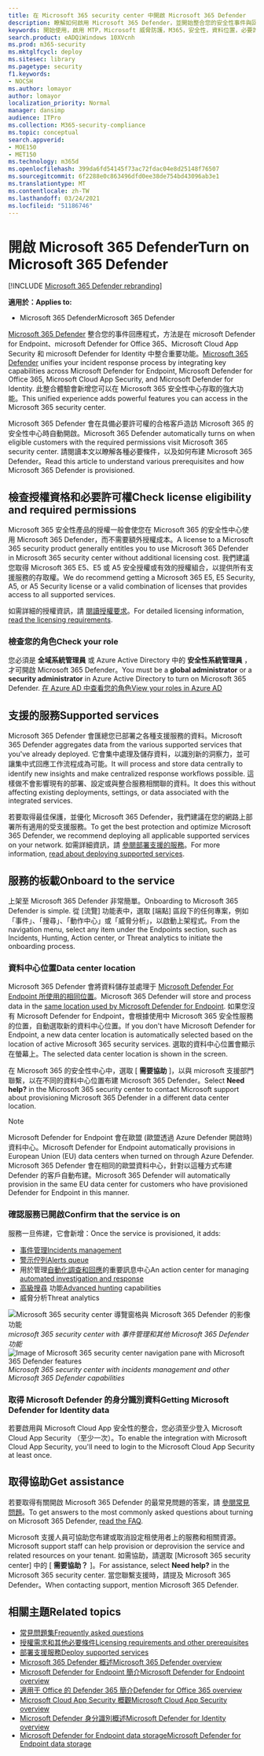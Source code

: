 ```yaml
---
title: 在 Microsoft 365 security center 中開啟 Microsoft 365 Defender
description: 瞭解如何啟用 Microsoft 365 Defender，並開始整合您的安全性事件與回應。
keywords: 開始使用，啟用 MTP，Microsoft 威脅防護，M365，安全性，資料位置，必要許可權，授權資格，設定頁面
search.product: eADQiWindows 10XVcnh
ms.prod: m365-security
ms.mktglfcycl: deploy
ms.sitesec: library
ms.pagetype: security
f1.keywords:
- NOCSH
ms.author: lomayor
author: lomayor
localization_priority: Normal
manager: dansimp
audience: ITPro
ms.collection: M365-security-compliance
ms.topic: conceptual
search.appverid:
- MOE150
- MET150
ms.technology: m365d
ms.openlocfilehash: 399da6fd54145f73ac72fdac04e8d25148f76507
ms.sourcegitcommit: 6f2288e0c863496dfd0ee38de754bd43096ab3e1
ms.translationtype: MT
ms.contentlocale: zh-TW
ms.lasthandoff: 03/24/2021
ms.locfileid: "51186746"
---
```

# <a name="turn-on-microsoft-365-defender"></a><span data-ttu-id="ec149-104">開啟 Microsoft 365 Defender</span><span class="sxs-lookup"><span data-stu-id="ec149-104">Turn on Microsoft 365 Defender</span></span>

[!INCLUDE [Microsoft 365 Defender rebranding](../includes/microsoft-defender.md)]


<span data-ttu-id="ec149-105">**適用於：**</span><span class="sxs-lookup"><span data-stu-id="ec149-105">**Applies to:**</span></span>
- <span data-ttu-id="ec149-106">Microsoft 365 Defender</span><span class="sxs-lookup"><span data-stu-id="ec149-106">Microsoft 365 Defender</span></span>

<span data-ttu-id="ec149-107">[Microsoft 365 Defender](microsoft-365-defender.md) 整合您的事件回應程式，方法是在 microsoft Defender for Endpoint、microsoft Defender for Office 365、Microsoft Cloud App Security 和 microsoft Defender for Identity 中整合重要功能。</span><span class="sxs-lookup"><span data-stu-id="ec149-107">[Microsoft 365 Defender](microsoft-365-defender.md) unifies your incident response process by integrating key capabilities across Microsoft Defender for Endpoint, Microsoft Defender for Office 365, Microsoft Cloud App Security, and Microsoft Defender for Identity.</span></span> <span data-ttu-id="ec149-108">此整合體驗會新增您可以在 Microsoft 365 安全性中心存取的強大功能。</span><span class="sxs-lookup"><span data-stu-id="ec149-108">This unified experience adds powerful features you can access in the Microsoft 365 security center.</span></span>

<span data-ttu-id="ec149-109">Microsoft 365 Defender 會在具備必要許可權的合格客戶造訪 Microsoft 365 的安全性中心時自動開啟。</span><span class="sxs-lookup"><span data-stu-id="ec149-109">Microsoft 365 Defender automatically turns on when eligible customers with the required permissions visit Microsoft 365 security center.</span></span> <span data-ttu-id="ec149-110">請閱讀本文以瞭解各種必要條件，以及如何布建 Microsoft 365 Defender。</span><span class="sxs-lookup"><span data-stu-id="ec149-110">Read this article to understand various prerequisites and how Microsoft 365 Defender is provisioned.</span></span>

## <a name="check-license-eligibility-and-required-permissions"></a><span data-ttu-id="ec149-111">檢查授權資格和必要許可權</span><span class="sxs-lookup"><span data-stu-id="ec149-111">Check license eligibility and required permissions</span></span>

<span data-ttu-id="ec149-112">Microsoft 365 安全性產品的授權一般會使您在 Microsoft 365 的安全性中心使用 Microsoft 365 Defender，而不需要額外授權成本。</span><span class="sxs-lookup"><span data-stu-id="ec149-112">A license to a Microsoft 365 security product generally entitles you to use Microsoft 365 Defender in Microsoft 365 security center without additional licensing cost.</span></span> <span data-ttu-id="ec149-113">我們建議您取得 Microsoft 365 E5、E5 或 A5 安全授權或有效的授權組合，以提供所有支援服務的存取權。</span><span class="sxs-lookup"><span data-stu-id="ec149-113">We do recommend getting a Microsoft 365 E5, E5 Security, A5, or A5 Security license or a valid combination of licenses that provides access to all supported services.</span></span>

<span data-ttu-id="ec149-114">如需詳細的授權資訊，請 [閱讀授權要求](prerequisites.md#licensing-requirements)。</span><span class="sxs-lookup"><span data-stu-id="ec149-114">For detailed licensing information, [read the licensing requirements](prerequisites.md#licensing-requirements).</span></span>

### <a name="check-your-role"></a><span data-ttu-id="ec149-115">檢查您的角色</span><span class="sxs-lookup"><span data-stu-id="ec149-115">Check your role</span></span>

<span data-ttu-id="ec149-116">您必須是 **全域系統管理員** 或 Azure Active Directory 中的 **安全性系統管理員** ，才可開啟 Microsoft 365 Defender。</span><span class="sxs-lookup"><span data-stu-id="ec149-116">You must be a **global administrator** or a **security administrator** in Azure Active Directory to turn on Microsoft 365 Defender.</span></span> [<span data-ttu-id="ec149-117">在 Azure AD 中查看您的角色</span><span class="sxs-lookup"><span data-stu-id="ec149-117">View your roles in Azure AD</span></span>](/azure/active-directory/users-groups-roles/directory-manage-roles-portal)

## <a name="supported-services"></a><span data-ttu-id="ec149-118">支援的服務</span><span class="sxs-lookup"><span data-stu-id="ec149-118">Supported services</span></span>

<span data-ttu-id="ec149-119">Microsoft 365 Defender 會匯總您已部署之各種支援服務的資料。</span><span class="sxs-lookup"><span data-stu-id="ec149-119">Microsoft 365 Defender aggregates data from the various supported services that you've already deployed.</span></span> <span data-ttu-id="ec149-120">它會集中處理及儲存資料，以識別新的洞察力，並可讓集中式回應工作流程成為可能。</span><span class="sxs-lookup"><span data-stu-id="ec149-120">It will process and store data centrally to identify new insights and make centralized response workflows possible.</span></span> <span data-ttu-id="ec149-121">這樣做不會影響現有的部署、設定或與整合服務相關聯的資料。</span><span class="sxs-lookup"><span data-stu-id="ec149-121">It does this without affecting existing deployments, settings, or data associated with the integrated services.</span></span>

<span data-ttu-id="ec149-122">若要取得最佳保護，並優化 Microsoft 365 Defender，我們建議在您的網路上部署所有適用的受支援服務。</span><span class="sxs-lookup"><span data-stu-id="ec149-122">To get the best protection and optimize Microsoft 365 Defender, we recommend deploying all applicable supported services on your network.</span></span> <span data-ttu-id="ec149-123">如需詳細資訊，請 [參閱部署支援的服務](deploy-supported-services.md)。</span><span class="sxs-lookup"><span data-stu-id="ec149-123">For more information, [read about deploying supported services](deploy-supported-services.md).</span></span>

## <a name="onboard-to-the-service"></a><span data-ttu-id="ec149-124">服務的板載</span><span class="sxs-lookup"><span data-stu-id="ec149-124">Onboard to the service</span></span>
<span data-ttu-id="ec149-125">上架至 Microsoft 365 Defender 非常簡單。</span><span class="sxs-lookup"><span data-stu-id="ec149-125">Onboarding to Microsoft 365 Defender is simple.</span></span> <span data-ttu-id="ec149-126">從 [流覽] 功能表中，選取 [端點] 區段下的任何專案，例如「事件」、「搜尋」、「動作中心」或「威脅分析」，以啟動上架程式。</span><span class="sxs-lookup"><span data-stu-id="ec149-126">From the navigation menu, select any item under the Endpoints section, such as Incidents, Hunting, Action center, or Threat analytics to initiate the onboarding process.</span></span> 

### <a name="data-center-location"></a><span data-ttu-id="ec149-127">資料中心位置</span><span class="sxs-lookup"><span data-stu-id="ec149-127">Data center location</span></span>

<span data-ttu-id="ec149-128">Microsoft 365 Defender 會將資料儲存並處理于 [Microsoft Defender For Endpoint 所使用的相同位置](/windows/security/threat-protection/microsoft-defender-atp/data-storage-privacy)。</span><span class="sxs-lookup"><span data-stu-id="ec149-128">Microsoft 365 Defender will store and process data in the [same location used by Microsoft Defender for Endpoint](/windows/security/threat-protection/microsoft-defender-atp/data-storage-privacy).</span></span> <span data-ttu-id="ec149-129">如果您沒有 Microsoft Defender for Endpoint，會根據使用中 Microsoft 365 安全性服務的位置，自動選取新的資料中心位置。</span><span class="sxs-lookup"><span data-stu-id="ec149-129">If you don't have Microsoft Defender for Endpoint, a new data center location is automatically selected based on the location of active Microsoft 365 security services.</span></span> <span data-ttu-id="ec149-130">選取的資料中心位置會顯示在螢幕上。</span><span class="sxs-lookup"><span data-stu-id="ec149-130">The selected data center location is shown in the screen.</span></span>

<span data-ttu-id="ec149-131">在 Microsoft 365 的安全性中心中，選取 [ **需要協助** ]，以與 microsoft 支援部門聯繫，以在不同的資料中心位置布建 Microsoft 365 Defender。</span><span class="sxs-lookup"><span data-stu-id="ec149-131">Select **Need help?** in the Microsoft 365 security center to contact Microsoft support about provisioning Microsoft 365 Defender in a different data center location.</span></span>

> [!NOTE]
> <span data-ttu-id="ec149-132">Microsoft Defender for Endpoint 會在歐盟 (歐盟透過 Azure Defender 開啟時) 資料中心。</span><span class="sxs-lookup"><span data-stu-id="ec149-132">Microsoft Defender for Endpoint automatically provisions in European Union (EU) data centers when turned on through Azure Defender.</span></span> <span data-ttu-id="ec149-133">Microsoft 365 Defender 會在相同的歐盟資料中心，針對以這種方式布建 Defender 的客戶自動布建。</span><span class="sxs-lookup"><span data-stu-id="ec149-133">Microsoft 365 Defender will automatically provision in the same EU data center for customers who have provisioned Defender for Endpoint in this manner.</span></span>

### <a name="confirm-that-the-service-is-on"></a><span data-ttu-id="ec149-134">確認服務已開啟</span><span class="sxs-lookup"><span data-stu-id="ec149-134">Confirm that the service is on</span></span>

<span data-ttu-id="ec149-135">服務一旦佈建，它會新增：</span><span class="sxs-lookup"><span data-stu-id="ec149-135">Once the service is provisioned, it adds:</span></span>

- [<span data-ttu-id="ec149-136">事件管理</span><span class="sxs-lookup"><span data-stu-id="ec149-136">Incidents management</span></span>](incidents-overview.md)
- [<span data-ttu-id="ec149-137">警示佇列</span><span class="sxs-lookup"><span data-stu-id="ec149-137">Alerts queue</span></span>](investigate-alerts.md)
- <span data-ttu-id="ec149-138">用於管理[自動化調查和回應](m365d-autoir.md)的重要訊息中心</span><span class="sxs-lookup"><span data-stu-id="ec149-138">An action center for managing [automated investigation and response](m365d-autoir.md)</span></span>
- <span data-ttu-id="ec149-139">[高級搜尋](advanced-hunting-overview.md) 功能</span><span class="sxs-lookup"><span data-stu-id="ec149-139">[Advanced hunting](advanced-hunting-overview.md) capabilities</span></span>
- <span data-ttu-id="ec149-140">威脅分析</span><span class="sxs-lookup"><span data-stu-id="ec149-140">Threat analytics</span></span>

<span data-ttu-id="ec149-141">![Microsoft 365 security center 導覽窗格與 Microsoft 365 Defender 的影像功能 ](../../media/mtp-enable/mtp-on.png)
 *microsoft 365 security center with 事件管理和其他 Microsoft 365 Defender 功能*</span><span class="sxs-lookup"><span data-stu-id="ec149-141">![Image of Microsoft 365 security center navigation pane with Microsoft 365 Defender features](../../media/mtp-enable/mtp-on.png)
*Microsoft 365 security center with incidents management and other Microsoft 365 Defender capabilities*</span></span>

### <a name="getting-microsoft-defender-for-identity-data"></a><span data-ttu-id="ec149-142">取得 Microsoft Defender 的身分識別資料</span><span class="sxs-lookup"><span data-stu-id="ec149-142">Getting Microsoft Defender for Identity data</span></span> 
<span data-ttu-id="ec149-143">若要啟用與 Microsoft Cloud App 安全性的整合，您必須至少登入 Microsoft Cloud App Security （至少一次）。</span><span class="sxs-lookup"><span data-stu-id="ec149-143">To enable the integration with Microsoft Cloud App Security, you'll need to login to the Microsoft Cloud App Security at least once.</span></span>

## <a name="get-assistance"></a><span data-ttu-id="ec149-144">取得協助</span><span class="sxs-lookup"><span data-stu-id="ec149-144">Get assistance</span></span>

<span data-ttu-id="ec149-145">若要取得有關開啟 Microsoft 365 Defender 的最常見問題的答案，請 [參閱常見問題](m365d-enable-faq.md)。</span><span class="sxs-lookup"><span data-stu-id="ec149-145">To get answers to the most commonly asked questions about turning on Microsoft 365 Defender, [read the FAQ](m365d-enable-faq.md).</span></span>

<span data-ttu-id="ec149-146">Microsoft 支援人員可協助您布建或取消設定租使用者上的服務和相關資源。</span><span class="sxs-lookup"><span data-stu-id="ec149-146">Microsoft support staff can help provision or deprovision the service and related resources on your tenant.</span></span> <span data-ttu-id="ec149-147">如需協助，請選取 [Microsoft 365 security center] 中的 [ **需要協助？** ]。</span><span class="sxs-lookup"><span data-stu-id="ec149-147">For assistance, select **Need help?** in the Microsoft 365 security center.</span></span> <span data-ttu-id="ec149-148">當您聯繫支援時，請提及 Microsoft 365 Defender。</span><span class="sxs-lookup"><span data-stu-id="ec149-148">When contacting support, mention Microsoft 365 Defender.</span></span>

## <a name="related-topics"></a><span data-ttu-id="ec149-149">相關主題</span><span class="sxs-lookup"><span data-stu-id="ec149-149">Related topics</span></span>

- [<span data-ttu-id="ec149-150">常見問題集</span><span class="sxs-lookup"><span data-stu-id="ec149-150">Frequently asked questions</span></span>](m365d-enable-faq.md)
- [<span data-ttu-id="ec149-151">授權需求和其他必要條件</span><span class="sxs-lookup"><span data-stu-id="ec149-151">Licensing requirements and other prerequisites</span></span>](prerequisites.md)
- [<span data-ttu-id="ec149-152">部署支援服務</span><span class="sxs-lookup"><span data-stu-id="ec149-152">Deploy supported services</span></span>](deploy-supported-services.md)
- [<span data-ttu-id="ec149-153">Microsoft 365 Defender 概述</span><span class="sxs-lookup"><span data-stu-id="ec149-153">Microsoft 365 Defender overview</span></span>](microsoft-365-defender.md)
- [<span data-ttu-id="ec149-154">Microsoft Defender for Endpoint 簡介</span><span class="sxs-lookup"><span data-stu-id="ec149-154">Microsoft Defender for Endpoint overview</span></span>](../defender-endpoint/microsoft-defender-endpoint.md)
- [<span data-ttu-id="ec149-155">適用于 Office 的 Defender 365 簡介</span><span class="sxs-lookup"><span data-stu-id="ec149-155">Defender for Office 365 overview</span></span>](../defender-365-security/defender-for-office-365.md)
- [<span data-ttu-id="ec149-156">Microsoft Cloud App Security 概觀</span><span class="sxs-lookup"><span data-stu-id="ec149-156">Microsoft Cloud App Security overview</span></span>](/cloud-app-security/what-is-cloud-app-security)
- [<span data-ttu-id="ec149-157">Microsoft Defender 身分識別概述</span><span class="sxs-lookup"><span data-stu-id="ec149-157">Microsoft Defender for Identity overview</span></span>](/azure-advanced-threat-protection/what-is-atp)
- [<span data-ttu-id="ec149-158">Microsoft Defender for Endpoint data storage</span><span class="sxs-lookup"><span data-stu-id="ec149-158">Microsoft Defender for Endpoint data storage</span></span>](../defender-endpoint/data-storage-privacy.md)

